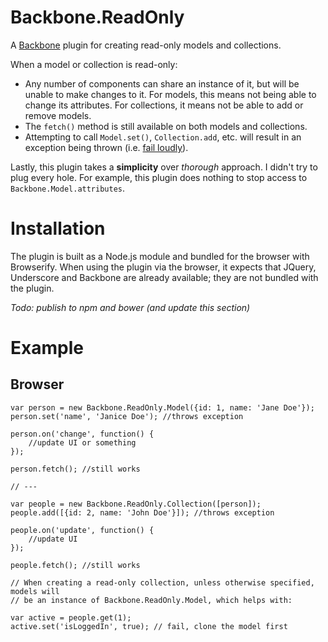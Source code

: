# Backbone.ReadOnly

A [Backbone](http://backbonejs.com) plugin for creating read-only models and collections.

When a model or collection is read-only:
* Any number of components can share an instance of it, but will be unable to make changes to it. For models, this means not being able to change its attributes. For collections, it means not be able to add or remove models.
* The `fetch()` method is still available on both models and collections.
* Attempting to call `Model.set()`, `Collection.add`, etc. will result in an exception being thrown (i.e. [fail loudly](https://en.wikipedia.org/wiki/Fail-fast)).

Lastly, this plugin takes a **simplicity** over *thorough* approach. I didn't
try to plug every hole. For example, this plugin does nothing to stop access to
`Backbone.Model.attributes`.

# Installation

The plugin is built as a Node.js module and bundled for the browser with Browserify. When using the plugin via the browser, it expects that JQuery, Underscore and Backbone are already available; they are not bundled with the plugin.

*Todo: publish to npm and bower (and update this section)*

# Example

## Browser
```
var person = new Backbone.ReadOnly.Model({id: 1, name: 'Jane Doe'});
person.set('name', 'Janice Doe'); //throws exception

person.on('change', function() {
    //update UI or something
});

person.fetch(); //still works

// ---

var people = new Backbone.ReadOnly.Collection([person]);
people.add([{id: 2, name: 'John Doe'}]); //throws exception

people.on('update', function() {
    //update UI
});

people.fetch(); //still works

// When creating a read-only collection, unless otherwise specified, models will
// be an instance of Backbone.ReadOnly.Model, which helps with:

var active = people.get(1);
active.set('isLoggedIn', true); // fail, clone the model first
```
